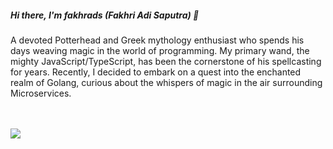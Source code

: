 ##### Hi there, I'm fakhrads (Fakhri Adi Saputra) 👋
A devoted Potterhead and Greek mythology enthusiast who spends his days weaving magic in the world of programming. My primary wand, the mighty JavaScript/TypeScript, has been the cornerstone of his spellcasting for years. Recently, I decided to embark on a quest into the enchanted realm of Golang, curious about the whispers of magic in the air surrounding Microservices.


<br><br><img src="https://github-readme-stats.vercel.app/api?username=fakhrads&include_all_commits=false&show_icons=true&theme=tokyonight">

